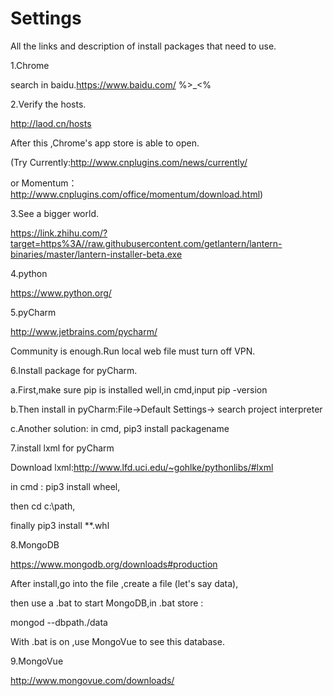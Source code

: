 # Settings
All the links and description of install packages that need to use.

1.Chrome

  search in baidu.https://www.baidu.com/   %>_<%
  
  
2.Verify the hosts.

  http://laod.cn/hosts
  
  After this ,Chrome's app store is able to open.
  
  (Try Currently:http://www.cnplugins.com/news/currently/ 
  
  or Momentum：http://www.cnplugins.com/office/momentum/download.html)
  
  
3.See a bigger world.

  https://link.zhihu.com/?target=https%3A//raw.githubusercontent.com/getlantern/lantern-binaries/master/lantern-installer-beta.exe
  
  
4.python

  https://www.python.org/
  
  
5.pyCharm 

  http://www.jetbrains.com/pycharm/
  
  Community is enough.Run local web file must turn off VPN.
  
  
6.Install package for pyCharm.

 a.First,make sure pip is installed well,in cmd,input pip -version
 
 b.Then install in pyCharm:File->Default Settings-> search project interpreter
 
 c.Another solution: in cmd, pip3 install packagename 
 
 
7.install lxml for pyCharm

 Download lxml:http://www.lfd.uci.edu/~gohlke/pythonlibs/#lxml
 
 in cmd :
 pip3 install wheel,
 
 then cd c:\path, 
 
 finally pip3 install **.whl
 
 
 
 8.MongoDB
 
  https://www.mongodb.org/downloads#production
  
  After install,go into the file ,create a file (let's say data),
  
  then use a .bat to start MongoDB,in .bat store :
  
  mongod --dbpath./data
  
  With .bat is on ,use MongoVue to see this database.
  
  
 9.MongoVue
 
  http://www.mongovue.com/downloads/
 
 
